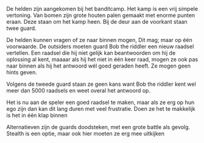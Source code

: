 De helden zijn aangekomen bij het banditcamp. Het kamp is een vrij simpele vertoning. Van bomen zijn grote houten palen gemaakt met enorme punten eraan. Deze staan om het kamp heen. Bij de deur aan de voorkant staan twee guard.

De helden kunnen vragen of ze naar binnen mogen, Dit mag; maar op één voorwaarde. De outsiders moeten guard Bob the riddler een nieuw raadsel vertellen. Een raadsel die hij niet gelijk kan beantwoorden om hij de oplossing al kent, maaaar als hij het niet in één keer raad, mogen ze ook pas naar binnen als hij het antwoord wél goed geraden heeft. Ze mogen geen hints geven.

Volgens de tweede guard staan ze geen kans want Bob the riddler kent wel meer dan 5000 raadsels en weet overal het antwoord op.

Het is nu aan de speler een goed raadsel te maken, maar als ze erg op hun ego zijn dan kan dit lang duren met veel frustratie. Doen ze het te makkelijk is het in één klap binnen


Alternatieven zijn de guards doodsteken, met een grote battle als gevolg.  Stealth is een optie, maar ook hier moeten ze erg mee uitkijken